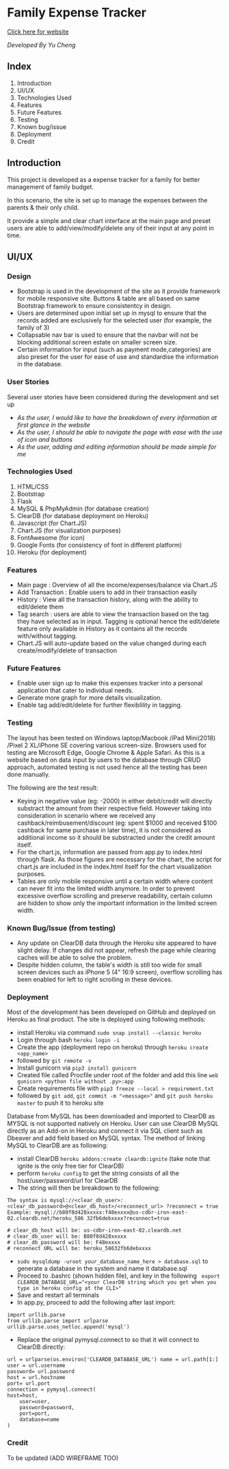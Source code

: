 # Family Expense Tracker

[Click here for website](https://yc-expensetracker.herokuapp.com/)

_Developed By Yu Cheng_

## Index
1. Introduction
2. UI/UX
3. Technologies Used
4. Features
5. Future Features
6. Testing
7. Known bug/issue
8. Deployment
9. Credit

## Introduction
This project is developed as a expense tracker for a family for better management of family budget.  

In this scenario, the site is set up to manage the expenses between the parents & their only child. 

It provide a simple and clear chart interface at the main page and preset users are able to add/view/modify/delete any of their input at any point in time.

## UI/UX 
### Design
- Bootstrap is used in the development of the site as it provide framework for mobile responsive site. Buttons & table are all based on same Bootstrap framework to ensure consistentcy in design.
- Users are determined upon initial set up in mysql to ensure that the records added are exclusively for the selected user (for example, the family of 3)
- Collapsable nav bar is used to ensure that the navbar will not be blocking additional screen estate on smaller screen size.
- Certain information for input (such as payment mode,categories) are also preset for the user for ease of use and standardise the information in the database.

### User Stories
Several user stories have been considered during the development and set up
- _As the user, I would like to have the breakdown of every information at first glance in the website_
- _As the user, I should be able to navigate the page with ease with the use of icon and buttons_
- _As the user, adding and editing information should be made simple for me_


### Technologies Used
1. HTML/CSS
2. Bootstrap
3. Flask
4. MySQL & PhpMyAdmin (for database creation)
5. ClearDB (for database deployment on Heroku)
5. Javascript (for Chart.JS)
6. Chart.JS (for visualization purposes)
7. FontAwesome (for icon)
8. Google Fonts (for consistency of font in different platform)
9. Heroku (for deployment)

### Features
- Main page : Overview of all the income/expenses/balance via Chart.JS
- Add Transaction : Enable users to add in their transaction easily
- History : View all the transaction history, along with the ability to edit/delete them
- Tag search : users are able to view the transaction based on the tag they have selected as in input. Tagging is optional hence the edit/delete feature only available in History as it contains all the records with/without tagging.
- Chart.JS will auto-update based on the value changed during each create/modify/delete of transaction

### Future Features
- Enable user sign up to make this expenses tracker into a personal application that cater to individual needs.
- Generate more graph for more details visualization.
- Enable tag add/edit/delete for further flexiblility in tagging.

### Testing
The layout has been tested on Windows laptop/Macbook /iPad Mini(2018) /Pixel 2 XL/iPhone SE covering various screen-size. Browsers used for testing are Microsoft Edge, Google Chrome & Apple Safari.
As this is a website based on data input by users to the database through CRUD approach, automated testing is not used hence all the testing has been done manually.  

The following are the test result:
- Keying in negative value (eg: -2000) in either debit/credit will directly substract the amount from their respective field. However taking into consideration in scenario where we received any cashback/reimbusement/discount (eg: spent $1000 and received $100 cashback for same purchase in later time), it is not considered as additional income so it should be substracted under the credit amount itself. 
- For the chart.js, information are passed from app.py to index.html through flask. As those figures are necessary for the chart, the script for chart.js are included in the index.html itself for the chart visualization purposes.
- Tables are only mobile responsive until a certain width where content can never fit into the limited width anymore. In order to prevent excessive overflow scrolling and preserve readability, certain column are hidden to show only the important information in the limited screen width.

### Known Bug/Issue (from testing)
- Any update on ClearDB data through the Heroku site appeared to have slight delay. If changes did not appear, refresh the page while clearing caches will be able to solve the problem.
- Despite hidden column, the table's width is still too wide for small screen devices such as iPhone 5 (4" 16:9 screen), overflow scrolling has been enabled for left to right scrolling in these devices.

### Deployment
Most of the development has been developed on GitHub and deployed on Heroku as final product.
The site is deployed using following methods:
- install Heroku via command ```sudo snap install --classic heroku```
- Login through bash ```heroku login -i```
- Create the app (deployment repo on heroku) through ```heroku create <app_name>```
- followed by ```git remote -v```
- Install gunicorn via ```pip3 install gunicorn```
- Created file called Procfile under root of the folder and add this line ```web gunicorn <python file without .py>:app```
- Create requirements file with ```pip3 freeze --local > requirement.txt```
- followed by ```git add```, ```git commit -m "<message>"``` and ```git push heroku master``` to push it to heroku site

Database from MySQL has been downloaded and imported to ClearDB as MYSQL is not supported natively on Heroku. User can use ClearDB MySQL directly as an Add-on in Heroku and connect it via SQL client such as Dbeaver and add field based on MySQL syntax.
The method of linking MySQL to ClearDB are as following:
- install ClearDB ```heroku addons:create cleardb:ignite``` (take note that ignite is the only free tier for ClearDB)
- perform ```heroku config``` to get the string consists of all the host/user/password/url for ClearDB
- The string will then be breakdown to the following: 
```
The syntax is mysql://<clear_db_user>:<clear_db_password>@<clear_db_host>/<reconnect_url> ?reconnect = true
Example: mysql://b80f8d428xxxxx:f48exxxx@us-cdbr-iron-east-02.cleardb.net/heroku_586 32fb6debxxxx?reconnect=true

# clear_db_host will be: us-cdbr-iron-east-02.cleardb.net 
# clear_db_user will be: B80f8d428xxxxx
# clear_db_password will be: F48exxxx
# reconnect URL will be: heroku_58632fb6debxxxx
```
- ```sudo mysqldump -uroot your_database_name_here > database.sql``` to generate a database in the system and name it database.sql
- Proceed to .bashrc (shown hidden file), and key in the following ``` export CLEARDB_DATABASE_URL="<your ClearDB string which you get when you type in heroku config at the CLI>"```
- Save and restart all terminals
- In app.py, proceed to add the following after last import:
```
import urllib.parse
from urllib.parse import urlparse
urllib.parse.uses_netloc.append('mysql')
```
- Replace the original pymysql.connect to so that it will connect to ClearDB directly:
```
url = urlparse(os.environ['CLEARDB_DATABASE_URL') name = url.path[1:]
user = url.username
password= url.password
host = url.hostname
port= url.port
connection = pymysql.connect(
host=host,
    user=user,
    password=password,
    port=port,
    database=name
)
```

### Credit

To be updated (ADD WIREFRAME TOO)